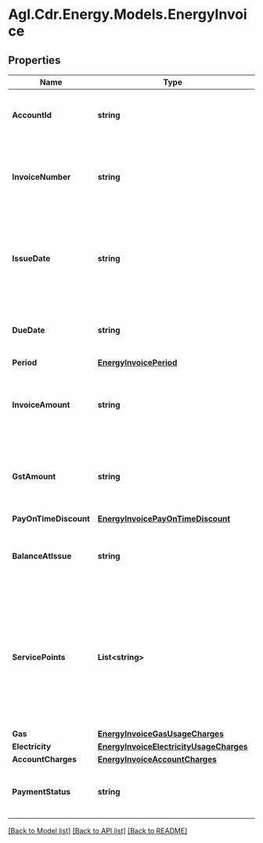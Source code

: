 # Agl.Cdr.Energy.Models.EnergyInvoice

## Properties

Name | Type | Description | Notes
------------ | ------------- | ------------- | -------------
**AccountId** | **string** | The ID of the account for which the invoice was issued | 
**InvoiceNumber** | **string** | The number assigned to this invoice by the energy Retailer | 
**IssueDate** | **string** | The date that the invoice was actually issued (as opposed to generated or calculated) | 
**DueDate** | **string** | The date that the invoice is due to be paid | [optional] 
**Period** | [**EnergyInvoicePeriod**](EnergyInvoicePeriod.md) |  | [optional] 
**InvoiceAmount** | **string** | The net amount due for this invoice regardless of previous balance | [optional] 
**GstAmount** | **string** | The total GST amount for this invoice.  If absent then zero is assumed | [optional] 
**PayOnTimeDiscount** | [**EnergyInvoicePayOnTimeDiscount**](EnergyInvoicePayOnTimeDiscount.md) |  | [optional] 
**BalanceAtIssue** | **string** | The account balance at the time the invoice was issued | 
**ServicePoints** | **List&lt;string&gt;** | Array of service point IDs to which this invoice applies. May be empty if the invoice contains no electricity usage related charges | 
**Gas** | [**EnergyInvoiceGasUsageCharges**](EnergyInvoiceGasUsageCharges.md) |  | [optional] 
**Electricity** | [**EnergyInvoiceElectricityUsageCharges**](EnergyInvoiceElectricityUsageCharges.md) |  | [optional] 
**AccountCharges** | [**EnergyInvoiceAccountCharges**](EnergyInvoiceAccountCharges.md) |  | [optional] 
**PaymentStatus** | **string** | Indicator of the payment status for the invoice | 

[[Back to Model list]](../README.md#documentation-for-models) [[Back to API list]](../README.md#documentation-for-api-endpoints) [[Back to README]](../README.md)

